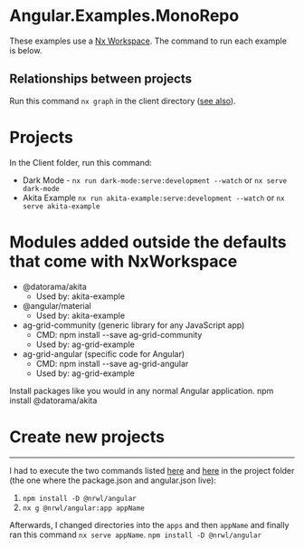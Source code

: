# Angular.Examples.MonoRepo
These examples use a [Nx Workspace](https://nx.dev/).  The command to run each example is below.

## Relationships between projects
Run this command ```nx graph``` in the client directory ([see also](https://nx.dev/using-nx/nx-cli#understanding-the-codebase)).

# Projects
In the Client folder, run this command:
- Dark Mode - ```nx run dark-mode:serve:development --watch```  or ```nx serve dark-mode```
- Akita Example ```nx run akita-example:serve:development --watch```  or ```nx serve akita-example```

# Modules added outside the defaults that come with NxWorkspace
- @datorama/akita
  - Used by: akita-example
- @angular/material  
  - Used by: akita-example
- ag-grid-community  (generic library for any JavaScript app) 
  - CMD: npm install --save ag-grid-community
  - Used by: ag-grid-example   
- ag-grid-angular    (specific code for Angular) 
  - CMD: npm install --save ag-grid-angular
  - Used by: ag-grid-example   
  
  
Install packages like you would in any normal Angular application.
npm install @datorama/akita

# Create new projects
---
I had to execute the two commands listed [here](https://nx.dev/packages/angular#setting-up-the-angular-plugin) and [here](https://nx.dev/packages/angular#generating-a-library) in the project folder (the one where the package.json and angular.json live):
1. ```npm install -D @nrwl/angular```
2. ```nx g @nrwl/angular:app appName```

Afterwards, I changed directories into the ```apps``` and then ```appName``` and finally ran this command ```nx serve appName```.
```npm install -D @nrwl/angular```

